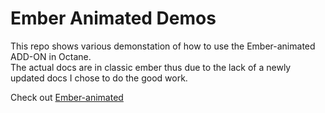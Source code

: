 # Ember Animated Demos

This repo shows various demonstation of how to use the Ember-animated ADD-ON in Octane.</br>
The actual docs are in classic ember thus due to the lack of a newly updated docs I chose to do the good work.

Check out [Ember-animated](https://ember-animation.github.io/ember-animated/)
